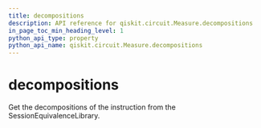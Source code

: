 ```yaml
---
title: decompositions
description: API reference for qiskit.circuit.Measure.decompositions
in_page_toc_min_heading_level: 1
python_api_type: property
python_api_name: qiskit.circuit.Measure.decompositions
---
```


# decompositions

Get the decompositions of the instruction from the SessionEquivalenceLibrary.

